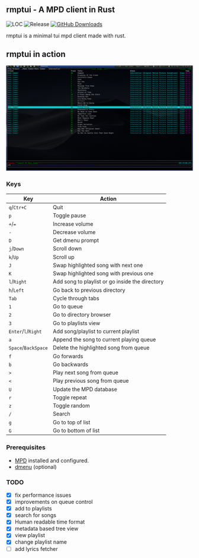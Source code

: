 ## rmptui - A MPD client in Rust
![LOC](https://tokei.rs/b1/github/krolyxon/rmptui?category=code)
![Release](https://img.shields.io/github/v/release/krolyxon/rmptui?color=%23c694ff)
[![GitHub Downloads](https://img.shields.io/github/downloads/krolyxon/rmptui/total.svg?label=GitHub%20downloads)](https://github.com/krolyxon/rmptui/releases)

rmptui is a minimal tui mpd client made with rust.

## rmptui in action
![](https://raw.githubusercontent.com/krolyxon/rmptui/master/assets/ss.png)

### Keys
| Key                       | Action                                          |
| ---                       | ---                                             |
| `q`/`Ctr+C`               | Quit                                            |
| `p`                       | Toggle pause                                    |
| `+`/`=`                   | Increase volume                                 |
| `-`                       | Decrease volume                                 |
| `D`                       | Get dmenu prompt                                |
| `j`/`Down`                | Scroll down                                     |
| `k`/`Up`                  | Scroll up                                       |
| `J`                       | Swap highlighted song with next one             |
| `K`                       | Swap highlighted song with previous one         |
| `l`/`Right`               | Add song to playlist or go inside the directory |
| `h`/`Left`                | Go back to previous directory                   |
| `Tab`                     | Cycle through tabs                              |
| `1`                       | Go to queue                                     |
| `2`                       | Go to directory browser                         |
| `3`                       | Go to playlists view                            |
| `Enter`/`l`/`Right`       | Add song/playlist to current playlist           |
| `a`                       | Append the song to current playing queue        |
| `Space`/`BackSpace`       | Delete the highlighted song from queue          |
| `f`                       | Go forwards                                     |
| `b`                       | Go backwards                                    |
| `>`                       | Play next song from queue                       |
| `<`                       | Play previous song from queue                   |
| `U`                       | Update the MPD database                         |
| `r`                       | Toggle repeat                                   |
| `z`                       | Toggle random                                   |
| `/`                       | Search                                          |
| `g`                       | Go to top of list                               |
| `G`                       | Go to bottom of list                            |

### Prerequisites
- [MPD](https://wiki.archlinux.org/title/Music_Player_Daemon) installed and configured.
- [dmenu](https://tools.suckless.org/dmenu/) (optional)

### TODO
- [x] fix performance issues
- [x] improvements on queue control
- [x] add to playlists
- [x] search for songs
- [x] Human readable time format
- [x] metadata based tree view
- [x] view playlist
- [x] change playlist name
- [ ] add lyrics fetcher
